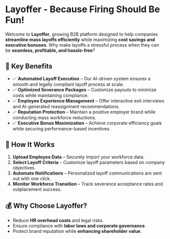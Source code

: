 # Layoffer - Because Firing Should Be Fun!

Welcome to **Layoffer**, growing B2B platform designed to help companies **streamline mass layoffs efficiently** while maximizing **cost savings and executive bonuses**. Why make layoffs a stressful process when they can be **seamless, profitable, and hassle-free**?

## 🎯 Key Benefits

- ✅ **Automated Layoff Execution** – Our AI-driven system ensures a smooth and legally compliant layoff process at scale.
- ✅ **Optimized Severance Packages** – Customize payouts to minimize costs while maintaining compliance.
- ✅ **Employee Experience Management** – Offer interactive exit interviews and AI-generated reassignment recommendations.
- ✅ **Reputation Protection** – Maintain a positive employer brand while conducting mass workforce reductions.
- ✅ **Executive Bonus Maximization** – Achieve corporate efficiency goals while securing performance-based incentives.

## 🚀 How It Works

1. **Upload Employee Data** – Securely import your workforce data.
2. **Select Layoff Criteria** – Customize layoff parameters based on company objectives.
3. **Automate Notifications** – Personalized layoff communications are sent out with one click.
4. **Monitor Workforce Transition** – Track severance acceptance rates and outplacement success.

## 💰 Why Choose Layoffer?

- Reduce **HR overhead costs** and legal risks.
- Ensure compliance with **labor laws and corporate governance**.
- Protect brand reputation while **enhancing shareholder value**.
